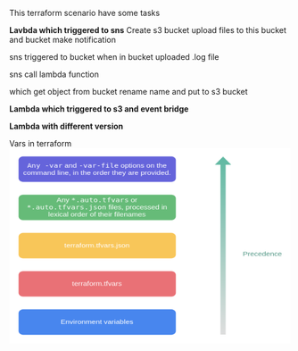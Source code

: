 This terraform scenario have some tasks

__Lavbda which triggered to sns__
Create s3 bucket 
upload files to this bucket
and bucket make notification

sns triggered to bucket when in bucket uploaded .log file

sns call lambda function

which get object from bucket
rename name and put to s3 bucket

__Lambda which triggered to s3 and event bridge__

__Lambda with different version__

Vars in terraform<br>
<img src="/02_aws/task3_s3_and_lambda/src/vars_in_terraform.png" style="width: 600px; height: 350px;"><br>